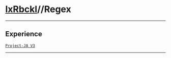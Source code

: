 # [lxRbckl](https://github.com/lxRbckl/lxRbckl/tree/main)//Regex

---

## Experience
[`Project-JA V3`](https://github.com/lxRbckl/Project-JA/blob/V3/README.md)

---
